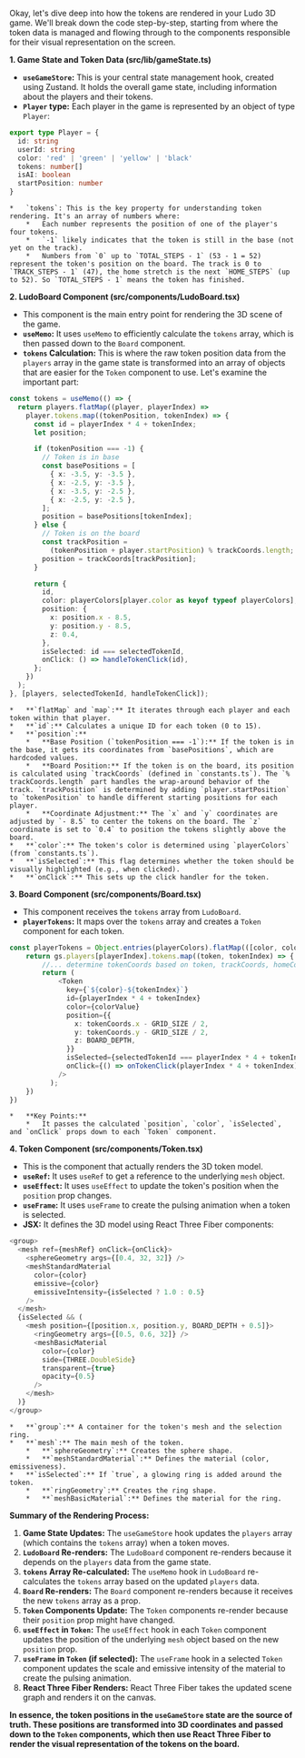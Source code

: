 Okay, let's dive deep into how the tokens are rendered in your Ludo 3D game. We'll break down the code step-by-step, starting from where the token data is managed and flowing through to the components responsible for their visual representation on the screen.

**1. Game State and Token Data (src/lib/gameState.ts)**

*   **`useGameStore`:** This is your central state management hook, created using Zustand. It holds the overall game state, including information about the players and their tokens.
*   **`Player` type:** Each player in the game is represented by an object of type `Player`:

```typescript
export type Player = {
  id: string
  userId: string
  color: 'red' | 'green' | 'yellow' | 'black'
  tokens: number[]
  isAI: boolean
  startPosition: number
}
```

    *   `tokens`: This is the key property for understanding token rendering. It's an array of numbers where:
        *   Each number represents the position of one of the player's four tokens.
        *   `-1` likely indicates that the token is still in the base (not yet on the track).
        *   Numbers from `0` up to `TOTAL_STEPS - 1` (53 - 1 = 52) represent the token's position on the board. The track is 0 to `TRACK_STEPS - 1` (47), the home stretch is the next `HOME_STEPS` (up to 52). So `TOTAL_STEPS - 1` means the token has finished.

**2. LudoBoard Component (src/components/LudoBoard.tsx)**

*   This component is the main entry point for rendering the 3D scene of the game.
*   **`useMemo`:** It uses `useMemo` to efficiently calculate the `tokens` array, which is then passed down to the `Board` component.
*   **`tokens` Calculation:** This is where the raw token position data from the `players` array in the game state is transformed into an array of objects that are easier for the `Token` component to use. Let's examine the important part:

```typescript
const tokens = useMemo(() => {
  return players.flatMap((player, playerIndex) =>
    player.tokens.map((tokenPosition, tokenIndex) => {
      const id = playerIndex * 4 + tokenIndex;
      let position;

      if (tokenPosition === -1) {
        // Token is in base
        const basePositions = [
          { x: -3.5, y: -3.5 },
          { x: -2.5, y: -3.5 },
          { x: -3.5, y: -2.5 },
          { x: -2.5, y: -2.5 },
        ];
        position = basePositions[tokenIndex];
      } else {
        // Token is on the board
        const trackPosition =
          (tokenPosition + player.startPosition) % trackCoords.length;
        position = trackCoords[trackPosition];
      }

      return {
        id,
        color: playerColors[player.color as keyof typeof playerColors],
        position: {
          x: position.x - 8.5,
          y: position.y - 8.5,
          z: 0.4,
        },
        isSelected: id === selectedTokenId,
        onClick: () => handleTokenClick(id),
      };
    })
  );
}, [players, selectedTokenId, handleTokenClick]);
```

    *   **`flatMap` and `map`:** It iterates through each player and each token within that player.
    *   **`id`:** Calculates a unique ID for each token (0 to 15).
    *   **`position`:**
        *   **Base Position (`tokenPosition === -1`):** If the token is in the base, it gets its coordinates from `basePositions`, which are hardcoded values.
        *   **Board Position:** If the token is on the board, its position is calculated using `trackCoords` (defined in `constants.ts`). The `% trackCoords.length` part handles the wrap-around behavior of the track. `trackPosition` is determined by adding `player.startPosition` to `tokenPosition` to handle different starting positions for each player.
        *   **Coordinate Adjustment:** The `x` and `y` coordinates are adjusted by `- 8.5` to center the tokens on the board. The `z` coordinate is set to `0.4` to position the tokens slightly above the board.
    *   **`color`:** The token's color is determined using `playerColors` (from `constants.ts`).
    *   **`isSelected`:** This flag determines whether the token should be visually highlighted (e.g., when clicked).
    *   **`onClick`:** This sets up the click handler for the token.

**3. Board Component (src/components/Board.tsx)**

*   This component receives the `tokens` array from `LudoBoard`.
*   **`playerTokens`:** It maps over the `tokens` array and creates a `Token` component for each token.

```typescript
const playerTokens = Object.entries(playerColors).flatMap(([color, colorValue], playerIndex) => {
    return gs.players[playerIndex].tokens.map((token, tokenIndex) => {
        //... determine tokenCoords based on token, trackCoords, homeCoords, etc. ...
        return (
            <Token
              key={`${color}-${tokenIndex}`}
              id={playerIndex * 4 + tokenIndex}
              color={colorValue}
              position={{
                x: tokenCoords.x - GRID_SIZE / 2,
                y: tokenCoords.y - GRID_SIZE / 2,
                z: BOARD_DEPTH,
              }}
              isSelected={selectedTokenId === playerIndex * 4 + tokenIndex}
              onClick={() => onTokenClick(playerIndex * 4 + tokenIndex)}
            />
          );
    })
})
```

    *   **Key Points:**
        *   It passes the calculated `position`, `color`, `isSelected`, and `onClick` props down to each `Token` component.

**4. Token Component (src/components/Token.tsx)**

*   This is the component that actually renders the 3D token model.
*   **`useRef`:** It uses `useRef` to get a reference to the underlying `mesh` object.
*   **`useEffect`:** It uses `useEffect` to update the token's position when the `position` prop changes.
*   **`useFrame`:** It uses `useFrame` to create the pulsing animation when a token is selected.
*   **JSX:** It defines the 3D model using React Three Fiber components:

```typescript
<group>
  <mesh ref={meshRef} onClick={onClick}>
    <sphereGeometry args={[0.4, 32, 32]} />
    <meshStandardMaterial
      color={color}
      emissive={color}
      emissiveIntensity={isSelected ? 1.0 : 0.5}
    />
  </mesh>
  {isSelected && (
    <mesh position={[position.x, position.y, BOARD_DEPTH + 0.5]}>
      <ringGeometry args={[0.5, 0.6, 32]} />
      <meshBasicMaterial
        color={color}
        side={THREE.DoubleSide}
        transparent={true}
        opacity={0.5}
      />
    </mesh>
  )}
</group>
```

    *   **`group`:** A container for the token's mesh and the selection ring.
    *   **`mesh`:** The main mesh of the token.
        *   **`sphereGeometry`:** Creates the sphere shape.
        *   **`meshStandardMaterial`:** Defines the material (color, emissiveness).
    *   **`isSelected`:** If `true`, a glowing ring is added around the token.
        *   **`ringGeometry`:** Creates the ring shape.
        *   **`meshBasicMaterial`:** Defines the material for the ring.

**Summary of the Rendering Process:**

1. **Game State Updates:** The `useGameStore` hook updates the `players` array (which contains the `tokens` array) when a token moves.
2. **`LudoBoard` Re-renders:** The `LudoBoard` component re-renders because it depends on the `players` data from the game state.
3. **`tokens` Array Re-calculated:** The `useMemo` hook in `LudoBoard` re-calculates the `tokens` array based on the updated `players` data.
4. **`Board` Re-renders:** The `Board` component re-renders because it receives the new `tokens` array as a prop.
5. **`Token` Components Update:** The `Token` components re-render because their `position` prop might have changed.
6. **`useEffect` in `Token`:** The `useEffect` hook in each `Token` component updates the position of the underlying `mesh` object based on the new `position` prop.
7. **`useFrame` in `Token` (if selected):** The `useFrame` hook in a selected `Token` component updates the scale and emissive intensity of the material to create the pulsing animation.
8. **React Three Fiber Renders:** React Three Fiber takes the updated scene graph and renders it on the canvas.

**In essence, the token positions in the `useGameStore` state are the source of truth. These positions are transformed into 3D coordinates and passed down to the `Token` components, which then use React Three Fiber to render the visual representation of the tokens on the board.**
